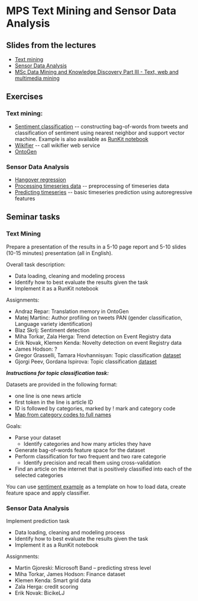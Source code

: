 # MPS Text Mining and Sensor Data Analysis

## Slides from the lectures

- [Text mining](TextMiningMPS_Nov2016.pdf)
- [Sensor Data Analysis](SensorAnalytics_November2016.pdf)
- [MSc Data Mining and Knowledge Discovery Part III - Text, web and multimedia mining](MSc_DMTextMiningMPS_Nov2016.pdf)

## Exercises

### Text mining:

- [Sentiment classification](textmining/sentiment.js) -- constructing bag-of-words
from tweets and classification of sentiment using nearest neighbor and
support vector machine. Example is also available as [RunKit notebook](https://runkit.com/rupnikj/qminer-sentiment-extraction)
- [Wikifier](textmining/wikifier.js) -- call wikifier web service
- [OntoGen](http://ontogen.ijs.si)

### Sensor Data Analysis

- [Hangover regression](https://runkit.com/blazf/hangover-regression)
- [Processing timeseries data](sensordata/processing.js) -- preprocessing of timeseries data
- [Predicting timeseries](sensordata/prediction.js) -- basic timeseries prediction using autoregressive features

## Seminar tasks

### Text Mining

Prepare a presentation of the results in a 5-10 page report and
5-10 slides (10-15 minutes) presentation (all in English).

Overall task description:
- Data loading, cleaning and modeling process
- Identify how to best evaluate the results given the task
- Implement it as a RunKit notebook

Assignments:
- Andraz Repar: Translation memory in OntoGen
- Matej Martinc: Author profiling on tweets PAN (gender classification, Language variety identification)
- Blaz Skrlj: Sentiment detection
- Miha Torkar, Zala Herga: Trend detection on Event Registry data
- Erik Novak, Klemen Kenda: Novelty detection on event Registry data
- James Hodson: ?
- Gregor Grasselli, Tamara Hovhannisyan: Topic classification [dataset](textmining/dataset/news.001.txt)
- Gjorgi Peev, Gordana Ispirova: Topic classification [dataset](textmining/datset/news.002.txt)

***Instructions for topic classification task:***

Datasets are provided in the following format:
- one line is one news article
- first token in the line is article ID
- ID is followed by categories, marked by ! mark and category code
- [Map from category codes to full names](http://jmlr.csail.mit.edu/papers/volume5/lewis04a/a03-expanded-topics-hierarchy/rcv1.topics.hier.expanded)

Goals:
- Parse your dataset
  - Identify categories and how many articles they have
- Generate bag-of-words feature space for the dataset
- Perform classification for two frequent and two rare categorie
  - Identify precision and recall them using cross-validation
- Find an article on the internet that is positively classified into
  each of the selected categories

You can use [sentiment example](textmining/sentiment.js) as a template
on how to load data, create feature space and apply classifier.


### Sensor Data Analysis

Implement prediction task
- Data loading, cleaning and modeling process
- Identify how to best evaluate the results given the task
- Implement it as a RunKit notebook

Assignments:
- Martin Gjoreski: Microsoft Band – predicting stress level
- Miha Torkar, James Hodson: Finance dataset
- Klemen Kenda: Smart grid data
- Zala Herga: credit scoring
- Erik Novak: BicikeLJ
